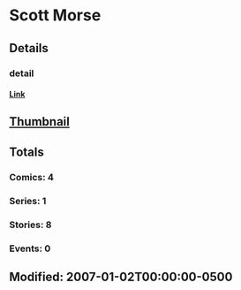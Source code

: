 # Scott  Morse 
## Details
### detail
#### [Link](http://marvel.com/comics/creators/9417/scott_morse?utm_campaign=apiRef&utm_source=225578a89fc76f3d20fbffda5d17a88d)
## [Thumbnail](http://i.annihil.us/u/prod/marvel/i/mg/b/40/image_not_available.jpg)
## Totals
### Comics: 4
### Series: 1
### Stories: 8
### Events: 0
## Modified: 2007-01-02T00:00:00-0500